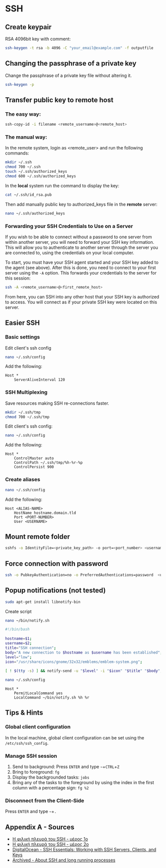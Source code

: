 # SSH

## Create keypair 
RSA 4096bit key with comment:
```bash
ssh-keygen -t rsa -b 4096 -C "your_email@example.com" -f outputfile
```

## Changing the passphrase of a private key
Change the passphrase of a private key file without altering it.
```bash
ssh-keygen -p
```

## Transfer public key to remote host

### The easy way:
```bash
ssh-copy-id -i filename <remote_username>@<remote_host>
```

### The manual way:
In the remote system, login as <remote_user> and run the following commands:
```bash
mkdir ~/.ssh
chmod 700 ~/.ssh
touch ~/.ssh/authorized_keys
chmod 600 ~/.ssh/authorized_keys
```
In the **local** system run the command to display the key:
```bash
cat ~/.ssh/id_rsa.pub
```
Then add manually public key to authorized_keys file in the **remote** server:
```bash
nano ~/.ssh/authorized_keys
```

### Forwarding your SSH Credentials to Use on a Server
If you wish to be able to connect without a password to one server from within another server, you will need to forward your SSH key information. This will allow you to authenticate to another server through the server you are connected to, using the credentials on your local computer.

To start, you must have your SSH agent started and your SSH key added to the agent (see above). After this is done, you need to connect to your first server using the `-A` option. This forwards your credentials to the server for this session:
```bash
ssh -A <remote_username>@<first_remote_host>
```
From here, you can SSH into any other host that your SSH key is authorized to access. You will connect as if your private SSH key were located on this server.

## Easier SSH

### Basic settings
Edit client's ssh config
```bash
nano ~/.ssh/config
```
Add the following:
```
Host *
    ServerAliveInterval 120
```

 ### SSH Multiplexing
Save resources making SSH re-connections faster.
```bash
mkdir ~/.ssh/tmp
chmod 700 ~/.ssh/tmp
```
Edit client's ssh config:
```bash
nano ~/.ssh/config
```
Add the following:
```
Host *
    ControlMaster auto
    ControlPath ~/.ssh/tmp/%h-%r-%p
    ControlPersist 900
```

### Create aliases
```bash
nano ~/.ssh/config
```
Add the following:
```
Host <ALIAS-NAME>
    HostName hostname.domain.tld
    Port <PORT-NUMBER>
    User <USERNAME>
```

## Mount remote folder
```bash
sshfs -o IdentityFile=<private_key_path> -o port=<port_number> <username>@<hostname>:<remote_mount_path> <local_mount_path>
```

## Force connection with password
```bash
ssh -o PubkeyAuthentication=no -o PreferredAuthentications=password  <username>@<hostname>
```

## Popup notifications (not tested)
```bash
sudo apt-get install libnotify-bin
```
Create script
```bash
nano ~/bin/notify.sh
```
```bash
#!/bin/bash
 
hostname=$1;
username=$2;
title="SSH connection";
body="A new connection to $hostname as $username has been established";
level="low";
icon="/usr/share/icons/gnome/32x32/emblems/emblem-system.png";
 
[ ! $(tty -s) ] && notify-send -u "$level" -i "$icon" "$title" "$body";
```
```bash
nano ~/.ssh/config
```
```
Host *
    PermitLocalCommand yes
    LocalCommand ~/bin/notify.sh %h %r
```

## Tips & Hints

### Global client configuration
In the local machine, global client configuration can be set using the `/etc/ssh/ssh_config`.

### Manage SSH session
1. Send to background:
Press `ENTER` and type `~`+`CTRL`+`Z`
2. Bring to foreground:
`fg`
3. Display the backgrounded tasks:
`jobs`
4. Bring any of the tasks to the foreground by using the index in the first column with a percentage sign:
`fg %2`

### Disconnect from the Client-Side
Press `ENTER` and type  `~`+`.`

## Appendix A - Sources
- [Η φιλική πλευρά του SSH - μέρος 1ο](https://deltahacker.gr/friendly-ssh-p1/)
- [Η φιλική πλευρά του SSH - μέρος 2ο](https://deltahacker.gr/friendly-ssh-p2/)
- [DigitalOcean - SSH Essentials: Working with SSH Servers, Clients, and Keys](https://www.digitalocean.com/community/tutorials/ssh-essentials-working-with-ssh-servers-clients-and-keys)
- [Archived - About SSH and long running processes](http://krenel.org/about-ssh-and-long-long-running-processes.html)
